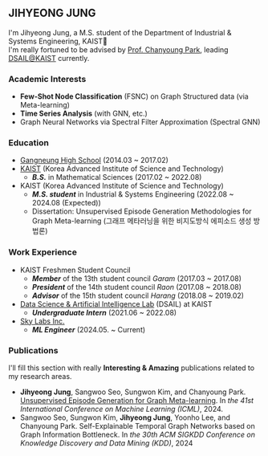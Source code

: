 ## JIHYEONG JUNG
I'm Jihyeong Jung, a M.S. student of the Department of Industrial & Systems Engineering, KAIST👋  
I'm really fortuned to be advised by [Prof. Chanyoung Park](https://dsail.kaist.ac.kr/professor), leading [DSAIL@KAIST](https://dsail.kaist.ac.kr) currently.


### Academic Interests
* **Few-Shot Node Classification** (FSNC) on Graph Structured data (via Meta-learning)
* **Time Series Analysis** (with GNN, etc.)
* Graph Neural Networks via Spectral Filter Approximation (Spectral GNN)

### Education
* [Gangneung High School](https://ganggo.gwe.hs.kr) (2014.03 ~ 2017.02)
* [KAIST](https://kaist.ac.kr) (Korea Advanced Institute of Science and Technology)
  - **_B.S._** in Mathematical Sciences (2017.02 ~ 2022.08)
* KAIST (Korea Advanced Institute of Science and Technology)
  - **_M.S. student_** in Industrial & Systems Engineering (2022.08 ~ 2024.08 (Expected))
  - Dissertation: Unsupervised Episode Generation Methodologies for Graph Meta-learning (그래프 메타러닝을 위한 비지도방식 에피소드 생성 방법론)

### Work Experience
* KAIST Freshmen Student Council
  - **_Member_** of the 13th student council _Garam_ (2017.03 ~ 2017.08)
  - **_President_** of the 14th student council _Raon_ (2017.08 ~ 2018.08)
  - **_Advisor_** of the 15th student council _Harang_ (2018.08 ~ 2019.02)
* [Data Science & Artificial Intelligence Lab](http://dsail.kaist.ac.kr/) (DSAIL) at KAIST
  - **_Undergraduate Intern_** (2021.06 ~ 2022.08)
* [Sky Labs Inc.](https://www.skylabs.io/)
  - **_ML Engineer_** (2024.05. ~ Current)
  
### Publications
 I'll fill this section with really **Interesting & Amazing** publications related to my research areas.
 - **Jihyeong Jung**, Sangwoo Seo, Sungwon Kim, and Chanyoung Park. [Unsupervised Episode Generation for Graph Meta-learning](https://arxiv.org/abs/2306.15217). In _the 41st International Conference on Machine Learning (ICML)_, 2024.
 - Sangwoo Seo, Sungwon Kim, **Jihyeong Jung**, Yoonho Lee, and Chanyoung Park. Self-Explainable Temporal Graph Networks based on Graph Information Bottleneck. In _the 30th ACM SIGKDD Conference on Knowledge Discovery and Data Mining (KDD)_, 2024
<!--
**JhngJng/JhngJng** is a ✨ _special_ ✨ repository because its `README.md` (this file) appears on your GitHub profile.

Here are some ideas to get you started:

- 🔭 I’m currently working on ...
- 🌱 I’m currently learning ...
- 👯 I’m looking to collaborate on ...
- 🤔 I’m looking for help with ...
- 💬 Ask me about ...
- 📫 How to reach me: ...
- 😄 Pronouns: ...
- ⚡ Fun fact: ...
-->
